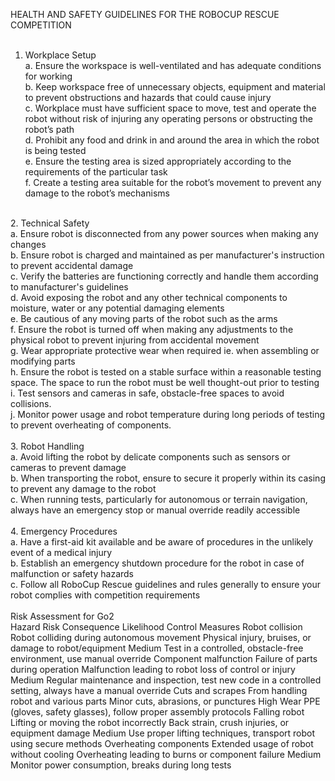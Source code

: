HEALTH AND SAFETY GUIDELINES FOR THE ROBOCUP RESCUE COMPETITION <br>
<br>
1. Workplace Setup <br>
  a. Ensure the workspace is well-ventilated and has adequate conditions for working <br>
  b. Keep workspace free of unnecessary objects, equipment and material to prevent obstructions and hazards that could cause injury <br>
  c. Workplace must have sufficient space to move, test and operate the robot without risk of injuring any operating persons or obstructing the robot’s path <br>
  d. Prohibit any food and drink in and around the area in which the robot is being tested <br>
  e. Ensure the testing area is sized appropriately according to the requirements of the particular task <br>
  f. Create a testing area suitable for the robot’s movement to prevent any damage to the robot’s mechanisms<br>
<br>
2. Technical Safety<br>
  a. Ensure robot is disconnected from any power sources when making any changes<br>
  b. Ensure robot is charged and maintained as per manufacturer's instruction to prevent accidental damage<br>
  c. Verify the batteries are functioning correctly and handle them according to manufacturer's guidelines<br>
  d. Avoid exposing the robot and any other technical components to moisture, water or any potential damaging elements<br>
  e. Be cautious of any moving parts of the robot such as the arms<br>
  f. Ensure the robot is turned off when making any adjustments to the physical robot to prevent injuring from accidental movement<br>
  g. Wear appropriate protective wear when required ie. when assembling or modifying parts<br>
  h. Ensure the robot is tested on a stable surface within a reasonable testing space. The space to run the robot must be well thought-out prior to testing<br>
  i. Test sensors and cameras in safe, obstacle-free spaces to avoid collisions.<br>
  j. Monitor power usage and robot temperature during long periods of testing to prevent overheating of components.<br>
<br>
3. Robot Handling<br>
  a. Avoid lifting the robot by delicate components such as sensors or cameras to prevent damage<br>
  b. When transporting the robot, ensure to secure it properly within its casing to prevent any damage to the robot<br>
  c. When running tests, particularly for autonomous or terrain navigation, always have an emergency stop or manual override readily accessible<br>
<br>
4. Emergency Procedures<br>
  a. Have a first-aid kit available and be aware of procedures in the unlikely event of a medical injury<br>
  b. Establish an emergency shutdown procedure for the robot in case of malfunction or safety hazards<br>
  c. Follow all RoboCup Rescue guidelines and rules generally to ensure your robot complies with competition requirements<br>
<br>
Risk Assessment for Go2<br>
Hazard
Risk
Consequence
Likelihood
Control Measures
Robot collision
Robot colliding during autonomous movement
Physical injury, bruises, or damage to robot/equipment
Medium
Test in a controlled, obstacle-free environment, use manual override 
Component malfunction
Failure of parts during operation
Malfunction leading to robot loss of control or injury
Medium
Regular maintenance and inspection, test new code in a controlled setting, always have a manual override
Cuts and scrapes
From handling robot and various parts
Minor cuts, abrasions, or punctures
High
Wear PPE (gloves, safety glasses), follow proper assembly protocols
Falling robot
Lifting or moving the robot incorrectly
Back strain, crush injuries, or equipment damage
Medium
Use proper lifting techniques, transport robot using secure methods
Overheating components
Extended usage of robot without cooling
Overheating leading to burns or component failure
Medium
Monitor power consumption, breaks during long tests




